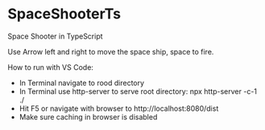 # SpaceShooterTs
Space Shooter in TypeScript

Use Arrow left and right to move the space ship, space to fire.

How to run with VS Code:
- In Terminal navigate to rood directory
- In Terminal use http-server to serve root directory: npx http-server -c-1 ./
- Hit F5 or navigate with browser to http://localhost:8080/dist
- Make sure caching in browser is disabled

